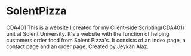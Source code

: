 # SolentPizza
CDA401
This is a website I created for my Client-side Scripting(CDA401) unit at Solent University.
It's a website with the function of helping customers order food from Solent Pizza's. It consists of an index page, a contact page and
an order page.
Created by Jeykan Alaz.
